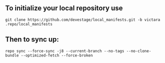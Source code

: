 To initialize your local repository use
---------------------------------------

    git clone https://github.com/devestage/local_manifests.git -b victara .repo/local_manifests
    

Then to sync up:
----------------

    repo sync --force-sync -j8 --current-branch --no-tags --no-clone-bundle --optimized-fetch --force-broken
